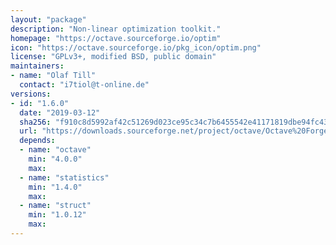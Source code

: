 ```yaml
---
layout: "package"
description: "Non-linear optimization toolkit."
homepage: "https://octave.sourceforge.io/optim"
icon: "https://octave.sourceforge.io/pkg_icon/optim.png"
license: "GPLv3+, modified BSD, public domain"
maintainers:
- name: "Olaf Till"
  contact: "i7tiol@t-online.de"
versions:
- id: "1.6.0"
  date: "2019-03-12"
  sha256: "f910c8d5992af42c51269d023ce95c34c7b6455542e41171819dbe94fc4350fc"
  url: "https://downloads.sourceforge.net/project/octave/Octave%20Forge%20Packages/Individual%20Package%20Releases/optim-1.6.0.tar.gz"
  depends:
  - name: "octave"
    min: "4.0.0"
    max:
  - name: "statistics"
    min: "1.4.0"
    max:
  - name: "struct"
    min: "1.0.12"
    max:
---
```

